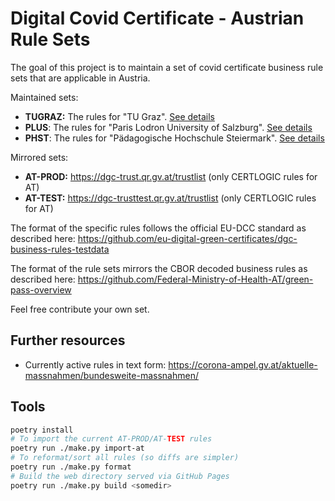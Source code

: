 # Digital Covid Certificate - Austrian Rule Sets

The goal of this project is to maintain a set of covid certificate business
rule sets that are applicable in Austria.

Maintained sets:

* **TUGRAZ:** The rules for "TU Graz". [See details](./rulesets/TUGRAZ/README.md)
* **PLUS**: The rules for "Paris Lodron University of Salzburg". [See details](./rulesets/PLUS/README.md)
* **PHST**: The rules for "Pädagogische Hochschule Steiermark". [See details](./rulesets/PHST/README.md)

Mirrored sets:

* **AT-PROD:** https://dgc-trust.qr.gv.at/trustlist (only CERTLOGIC rules for AT)
* **AT-TEST:** https://dgc-trusttest.qr.gv.at/trustlist (only CERTLOGIC rules for AT)

The format of the specific rules follows the official EU-DCC standard as
described here:
https://github.com/eu-digital-green-certificates/dgc-business-rules-testdata

The format of the rule sets mirrors the CBOR decoded business rules as described
here: https://github.com/Federal-Ministry-of-Health-AT/green-pass-overview

Feel free contribute your own set.

## Further resources

* Currently active rules in text form: https://corona-ampel.gv.at/aktuelle-massnahmen/bundesweite-massnahmen/

## Tools

```bash
poetry install
# To import the current AT-PROD/AT-TEST rules
poetry run ./make.py import-at
# To reformat/sort all rules (so diffs are simpler)
poetry run ./make.py format
# Build the web directory served via GitHub Pages
poetry run ./make.py build <somedir>
```
